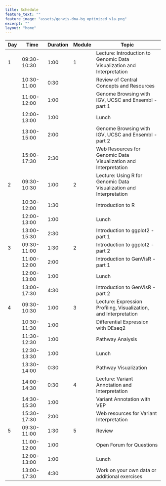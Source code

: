 ```yaml
---
title: Schedule
feature_text: ""
feature_image: "assets/genvis-dna-bg_optimized_v1a.png"
excerpt: ""
layout: "home"
---
```


| Day |     Time    | Duration | Module | Topic |
|-----|-------------|----------|--------|-------|
|  1  | 09:30-10:30 | 1:00     | 1      | Lecture: Introduction to Genomic Data Visualization and Interpretation |
|     | 10:30-11:00 | 0:30     |        | Review of Central Concepts and Resources |
|     | 11:00-12:00 | 1:00     |        | Genome Browsing with IGV, UCSC and Ensembl - part 1 |
|     | 12:00-13:00 | 1:00     |        | Lunch |
|     | 13:00-15:00 | 2:00     |        | Genome Browsing with IGV, UCSC and Ensembl - part 2|
|     | 15:00-17:30 | 2:30     |        | Web Resources for Genomic Data Visualization and Interpretation |
|  2  | 09:30-10:30 | 1:00     | 2      | Lecture: Using R for Genomic Data Visualization and Interpretation |
|     | 10:30-12:00 | 1:30     |        | Introduction to R |
|     | 12:00-13:00 | 1:00     |        | Lunch |
|     | 13:00-15:30 | 2:30     |        | Introduction to ggplot2 - part 1 |
|  3  | 09:30-11:00 | 1:30     | 2      | Introduction to ggplot2 - part 2 |
|     | 11:00-12:00 | 2:00     |        | Introduction to GenVisR - part 1 |
|     | 12:00-13:00 | 1:00     |        | Lunch |
|     | 13:00-17:30 | 4:30     |        | Introduction to GenVisR - part 2 |
|  4  | 09:30-10:30 | 1:00     | 3      | Lecture: Expression Profiling, Visualization, and Interpretation |
|     | 10:30-11:30 | 1:00     |        | Differential Expression with DEseq2 |
|     | 11:30-12:30 | 1:00     |        | Pathway Analysis |
|     | 12:30-13:30 | 1:00     |        | Lunch |
|     | 13:30-14:00 | 0:30     |        | Pathway Visualization |
|     | 14:00-14:30 | 0:30     | 4      | Lecture: Variant Annotation and Interpretation |
|     | 14:30-15:30 | 1:00     |        | Variant Annotation with VEP |
|     | 15:30-17:30 | 2:00     |        | Web resources for Variant Interpretation |
| 5   | 09:30-11:00 | 1:30     | 5      | Review |
|     | 11:00-12:00 | 1:00     |        | Open Forum for Questions |
|     | 12:00-13:00 | 1:00     |        | Lunch |
|     | 13:00-17:30 | 4:30     |        | Work on your own data or additional exercises |
